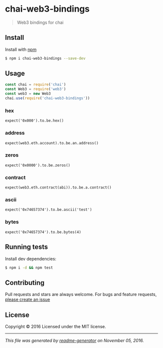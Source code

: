 # chai-web3-bindings

> Web3 bindings for chai

## Install

Install with [npm](https://www.npmjs.com/)

```sh
$ npm i chai-web3-bindings --save-dev
```

## Usage

```js
const chai = require('chai')
const Web3 = require('web3')
const web3 = new Web3
chai.use(require('chai-web3-bindings'))
```

### hex
`expect('0x000').to.be.hex()`

### address
`expect(web3.eth.account).to.be.an.address()`

### zeros
`expect('0x0000').to.be.zeros()`

### contract
`expect(web3.eth.contract(abi)).to.be.a.contract()`

### ascii
`expect('0x74657374').to.be.ascii('test')`

### bytes
`expect('0x74657374').to.be.bytes(4)`

## Running tests

Install dev dependencies:

```sh
$ npm i -d && npm test
```

## Contributing

Pull requests and stars are always welcome. For bugs and feature requests, [please create an issue](https://github.com/SafeMarket/chai-web3-bindings/issues)

## License

Copyright © 2016 []()
Licensed under the MIT license.

***

_This file was generated by [readme-generator](https://github.com/jonschlinkert/readme-generator) on November 05, 2016._